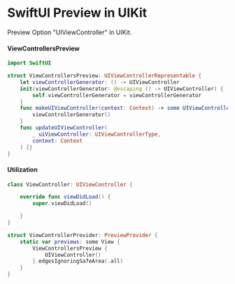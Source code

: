 # SwiftUI Preview in UIKit 
Preview Option "UIViewController" in UIKit.

#### ViewControllersPreview 
```swift
import SwiftUI

struct ViewControllersPreview: UIViewControllerRepresentable {
    let viewControllerGenerator: () -> UIViewController
    init(viewControllerGenerator: @escaping () -> UIViewController) {
        self.viewControllerGenerator = viewControllerGenerator
    }
    func makeUIViewController(context: Context) -> some UIViewController {
        viewControllerGenerator()
    }
    func updateUIViewController(
        _ uiViewController: UIViewControllerType,
        context: Context
    ) {}
}
```

#### Utilization
```swift
class ViewController: UIViewController {

    override func viewDidLoad() {
        super.viewDidLoad()

    }
}

struct ViewControllerProvider: PreviewProvider {
    static var previews: some View {
        ViewControllersPreview {
            UIViewController()
        }.edgesIgnoringSafeArea(.all)
    }
}
```